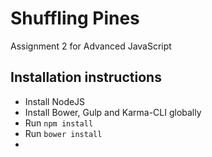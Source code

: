 # Shuffling Pines
Assignment 2 for Advanced JavaScript

## Installation instructions
* Install NodeJS
* Install Bower, Gulp and Karma-CLI globally
* Run `npm install`
* Run `bower install`
* 
